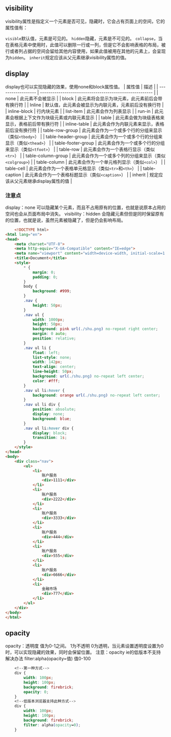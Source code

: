 ## visibility

visibility属性是指定义一个元素是否可见，隐藏时，它会占有页面上的空间，它的属性值有：

`visible`默认值，元素是可见的。
`hidden`隐藏，元素是不可见的。
`collapse`，当在表格元素中使用时，此值可以删除一行或一列，但是它不会影响表格的布局，被行或者列占据的空间会留给其他内容使用，如果此值被用在其他的元素上，会呈现为`hidden`。
`inherit`规定应该从父元素继承visibility属性的值。
       
## display
display也可以实现隐藏的效果，使用none和block属性值。
| 属性值             | 描述                                                    |
| ------------------ | ------------------------------------------------------- |
| none               | 此元素不会被显示                                        |
| block              | 此元素将会显示为块元素，此元素前后会带有换行符          |
| Inline             | 默认值，此元素会被显示为内联元素，元素前后没有换行符    |
| inline-block       | 行内块元素                                              |
| list-item          | 此元素会作为列表显示                                    |
| run-in             | 此元素会根据上下文作为块级元素或内联元素显示            |
| table              | 此元素会做为块级表格来显示，表格前后带有换行符          |
| inline-table       | 此元素会作为内联元素来显示，表格前后没有换行符          |
| table-row-group    | 此元素会作为一个或多个行的分组来显示（类似`<tbody>`）   |
| table-header-group | 此元素会作为一个或多个行的分组来显示（类似`<thead>`）   |
| table-footer-group | 此元素会作为一个或多个行的分组来显示（类似`<tfoot>`）   |
| table-row          | 此元素会作为一个表格行显示（类似`<tr>`）                |
| table-column-group | 此元素会作为一个或多个列的分组来显示（类似`<colgroup>`) |
| table-column       | 此元素会作为一个单元格列显示（类似`<col>`）                                                         |
| table-cell         | 此元素会作为一个表格单元格显示（类似`<tr>`和`<th>`）                                                         |
| table-caption      | 此元素会作为一个表格标题显示（类似`<caption>`）                                                         |
| inherit            | 规定应该从父元素继承display属性的值                                                        |
### 注意点
display：none 可以隐藏某个元素，而且不占用原有的位置，也就是说原本占用的空间也会从页面布局中消失。
visibility：hidden 会隐藏元素但但是同时保留原有的位置，也就是说，虽然元素被隐藏了，但是仍会影响布局。
```html
	<!DOCTYPE html>
<html lang="en">
<head>
    <meta charset="UTF-8">
    <meta http-equiv="X-UA-Compatible" content="IE=edge">
    <meta name="viewport" content="width=device-width, initial-scale=1.0">
    <title>Document</title>
    <style>
        * {
            margin: 0;
            padding: 0;
        }
        body {
            background: #999;
        }
        .nav {
            height: 50px;
        }
        .nav ul {
            width: 1000px;
            height: 50px;
            background: pink url(./shu.png) no-repeat right center;
            margin: 0 auto;
            position: relative;
        }
        .nav ul li {
            float: left;
            list-style: none;
            width: 142px;
            text-align: center;
            line-height: 50px;
            background: url(./shu.png) no-repeat left center;
            color: #fff;
        }
        .nav ul li:hover {
            background: orange url(./shu.png) no-repeat left center;
        }
        .nav ul li div {
            position: absolute;
            display: none;
            background: blue;
        }
        .nav ul li:hover div {
            display: block;
            transition: 1s;
        }
    </style>
</head>
<body>
    <div class="nav">
        <ul>
            <li>
                账户服务
                <div>1111</div>
            </li>
            <li>
                账户服务
                <div>2222</div>
            </li>
            <li>
                账户服务
                <div>3333</div>
            </li>
            <li>
                账户服务
                <div>444</div>
            </li>
            <li>
                账户服务
                <div>555</div>
            </li>
            <li>
                账户服务
                <div>6666</div>
            </li>
            <li>
                金融市场
                <div>777</div>
            </li>
        </ul>
    </div>
</body>
</html>
```

## opacity
opacity：透明度  值为0-1之间。  1为不透明 0为透明，当元素设置透明度设置为0时，可以实现隐藏的效果，同时会保留位置。
注意：opacity ie的低版本不支持  
解决办法  filter:alpha(opacity=值) 值0-100
```css
	<!--第一种方式-->
	div {
        width: 100px;
        height: 100px;
        background: firebrick;
        opacity: 0;
	}
	<!--低版本浏览器支持此种方式-->
    div {
        width: 100px;
        height: 100px;
        background: firebrick;
        filter: alpha(opacity=0);
    }   
```